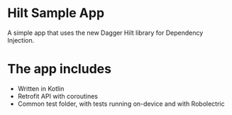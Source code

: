 Hilt Sample App
===============

A simple app that uses the new Dagger Hilt library for Dependency Injection.

# The app includes

- Written in Kotlin
- Retrofit API with coroutines
- Common test folder, with tests running on-device and with Robolectric